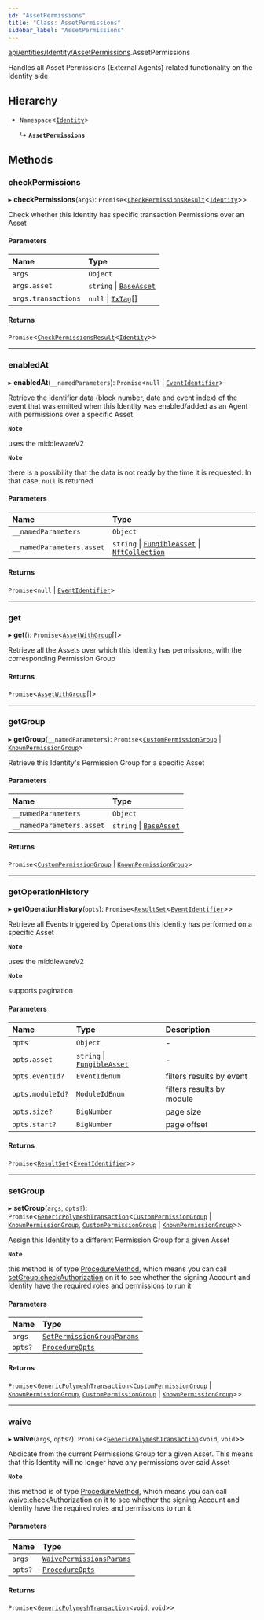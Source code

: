```yaml
---
id: "AssetPermissions"
title: "Class: AssetPermissions"
sidebar_label: "AssetPermissions"
---
```


[api/entities/Identity/AssetPermissions](../../../../../modules/API/Entities/Identity/AssetPermissions/AssetPermissions.md).AssetPermissions

Handles all Asset Permissions (External Agents) related functionality on the Identity side

## Hierarchy

- `Namespace`<[`Identity`](../Identity.md)\>

  ↳ **`AssetPermissions`**

## Methods

### checkPermissions

▸ **checkPermissions**(`args`): `Promise`<[`CheckPermissionsResult`](../../../../../interfaces/Types/CheckPermissionsResult/CheckPermissionsResult.md)<[`Identity`](../../../../../enums/Types/SignerType/SignerType.md#identity)\>\>

Check whether this Identity has specific transaction Permissions over an Asset

#### Parameters

| Name | Type |
| :------ | :------ |
| `args` | `Object` |
| `args.asset` | `string` \| [`BaseAsset`](../../Asset/Base/BaseAsset/BaseAsset.md) |
| `args.transactions` | ``null`` \| [`TxTag`](../../../../../modules/Generated/Types/Types.md#txtag)[] |

#### Returns

`Promise`<[`CheckPermissionsResult`](../../../../../interfaces/Types/CheckPermissionsResult/CheckPermissionsResult.md)<[`Identity`](../../../../../enums/Types/SignerType/SignerType.md#identity)\>\>

___

### enabledAt

▸ **enabledAt**(`__namedParameters`): `Promise`<``null`` \| [`EventIdentifier`](../../../../../interfaces/Types/EventIdentifier/EventIdentifier.md)\>

Retrieve the identifier data (block number, date and event index) of the event that was emitted when this Identity was enabled/added as
  an Agent with permissions over a specific Asset

**`Note`**

 uses the middlewareV2

**`Note`**

 there is a possibility that the data is not ready by the time it is requested. In that case, `null` is returned

#### Parameters

| Name | Type |
| :------ | :------ |
| `__namedParameters` | `Object` |
| `__namedParameters.asset` | `string` \| [`FungibleAsset`](../../Asset/Fungible/FungibleAsset.md) \| [`NftCollection`](../../Asset/NonFungible/NftCollection/NftCollection.md) |

#### Returns

`Promise`<``null`` \| [`EventIdentifier`](../../../../../interfaces/Types/EventIdentifier/EventIdentifier.md)\>

___

### get

▸ **get**(): `Promise`<[`AssetWithGroup`](../../../../../interfaces/Types/AssetWithGroup/AssetWithGroup.md)[]\>

Retrieve all the Assets over which this Identity has permissions, with the corresponding Permission Group

#### Returns

`Promise`<[`AssetWithGroup`](../../../../../interfaces/Types/AssetWithGroup/AssetWithGroup.md)[]\>

___

### getGroup

▸ **getGroup**(`__namedParameters`): `Promise`<[`CustomPermissionGroup`](../../CustomPermissionGroup/CustomPermissionGroup.md) \| [`KnownPermissionGroup`](../../KnownPermissionGroup/KnownPermissionGroup.md)\>

Retrieve this Identity's Permission Group for a specific Asset

#### Parameters

| Name | Type |
| :------ | :------ |
| `__namedParameters` | `Object` |
| `__namedParameters.asset` | `string` \| [`BaseAsset`](../../Asset/Base/BaseAsset/BaseAsset.md) |

#### Returns

`Promise`<[`CustomPermissionGroup`](../../CustomPermissionGroup/CustomPermissionGroup.md) \| [`KnownPermissionGroup`](../../KnownPermissionGroup/KnownPermissionGroup.md)\>

___

### getOperationHistory

▸ **getOperationHistory**(`opts`): `Promise`<[`ResultSet`](../../../../../interfaces/Types/ResultSet/ResultSet.md)<[`EventIdentifier`](../../../../../interfaces/Types/EventIdentifier/EventIdentifier.md)\>\>

Retrieve all Events triggered by Operations this Identity has performed on a specific Asset

**`Note`**

 uses the middlewareV2

**`Note`**

 supports pagination

#### Parameters

| Name | Type | Description |
| :------ | :------ | :------ |
| `opts` | `Object` | - |
| `opts.asset` | `string` \| [`FungibleAsset`](../../Asset/Fungible/FungibleAsset.md) | - |
| `opts.eventId?` | `EventIdEnum` | filters results by event |
| `opts.moduleId?` | `ModuleIdEnum` | filters results by module |
| `opts.size?` | `BigNumber` | page size |
| `opts.start?` | `BigNumber` | page offset |

#### Returns

`Promise`<[`ResultSet`](../../../../../interfaces/Types/ResultSet/ResultSet.md)<[`EventIdentifier`](../../../../../interfaces/Types/EventIdentifier/EventIdentifier.md)\>\>

___

### setGroup

▸ **setGroup**(`args`, `opts?`): `Promise`<[`GenericPolymeshTransaction`](../../../../../modules/Types/Types.md#genericpolymeshtransaction)<[`CustomPermissionGroup`](../../CustomPermissionGroup/CustomPermissionGroup.md) \| [`KnownPermissionGroup`](../../KnownPermissionGroup/KnownPermissionGroup.md), [`CustomPermissionGroup`](../../CustomPermissionGroup/CustomPermissionGroup.md) \| [`KnownPermissionGroup`](../../KnownPermissionGroup/KnownPermissionGroup.md)\>\>

Assign this Identity to a different Permission Group for a given Asset

**`Note`**

 this method is of type [ProcedureMethod](../../../../../interfaces/Types/ProcedureMethod/ProcedureMethod.md), which means you can call [setGroup.checkAuthorization](../../../../../interfaces/Types/ProcedureMethod/ProcedureMethod.md#checkauthorization)
  on it to see whether the signing Account and Identity have the required roles and permissions to run it

#### Parameters

| Name | Type |
| :------ | :------ |
| `args` | [`SetPermissionGroupParams`](../../../../../interfaces/API/Procedures/Types/SetPermissionGroupParams/SetPermissionGroupParams.md) |
| `opts?` | [`ProcedureOpts`](../../../../../interfaces/Types/ProcedureOpts/ProcedureOpts.md) |

#### Returns

`Promise`<[`GenericPolymeshTransaction`](../../../../../modules/Types/Types.md#genericpolymeshtransaction)<[`CustomPermissionGroup`](../../CustomPermissionGroup/CustomPermissionGroup.md) \| [`KnownPermissionGroup`](../../KnownPermissionGroup/KnownPermissionGroup.md), [`CustomPermissionGroup`](../../CustomPermissionGroup/CustomPermissionGroup.md) \| [`KnownPermissionGroup`](../../KnownPermissionGroup/KnownPermissionGroup.md)\>\>

___

### waive

▸ **waive**(`args`, `opts?`): `Promise`<[`GenericPolymeshTransaction`](../../../../../modules/Types/Types.md#genericpolymeshtransaction)<`void`, `void`\>\>

Abdicate from the current Permissions Group for a given Asset. This means that this Identity will no longer have any permissions over said Asset

**`Note`**

 this method is of type [ProcedureMethod](../../../../../interfaces/Types/ProcedureMethod/ProcedureMethod.md), which means you can call [waive.checkAuthorization](../../../../../interfaces/Types/ProcedureMethod/ProcedureMethod.md#checkauthorization)
  on it to see whether the signing Account and Identity have the required roles and permissions to run it

#### Parameters

| Name | Type |
| :------ | :------ |
| `args` | [`WaivePermissionsParams`](../../../../../interfaces/API/Procedures/Types/WaivePermissionsParams/WaivePermissionsParams.md) |
| `opts?` | [`ProcedureOpts`](../../../../../interfaces/Types/ProcedureOpts/ProcedureOpts.md) |

#### Returns

`Promise`<[`GenericPolymeshTransaction`](../../../../../modules/Types/Types.md#genericpolymeshtransaction)<`void`, `void`\>\>
